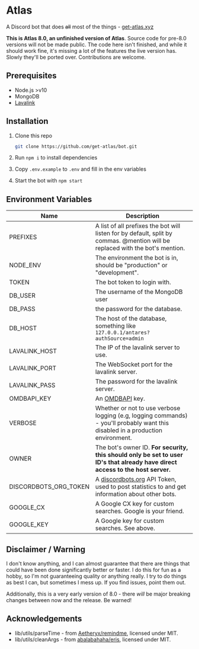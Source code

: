 # Atlas

A Discord bot that does ~~all~~ most of the things - [get-atlas.xyz](https://get-atlas.xyz)

**This is Atlas 8.0, an unfinished version of Atlas**. Source code for pre-8.0 versions will not be made public. The code here isn't finished, and while it should work fine, it's missing a lot of the features the live version has. Slowly they'll be ported over. Contributions are welcome.

## Prerequisites

* Node.js >v10
* MongoDB 
* [Lavalink](https://github.com/Frederikam/Lavalink) 

## Installation

1. Clone this repo

    ```bash
    git clone https://github.com/get-atlas/bot.git
    ```
2. Run `npm i` to install dependencies

3. Copy `.env.example` to `.env` and fill in the env variables

4. Start the bot with `npm start`

## Environment Variables

| Name          | Description   |
| ------------- | ------------- |
| PREFIXES      | A list of all prefixes the bot will listen for by default, split by commas. @mention will be replaced with the bot's mention. |
| NODE_ENV      | The environment the bot is in, should be "production" or "development". |
| TOKEN         | The bot token to login with. |
| DB_USER       | The username of the MongoDB user |
| DB_PASS       | the password for the database. |
| DB_HOST       | The host of the database, something like `127.0.0.1/antares?authSource=admin` |
| LAVALINK_HOST | The IP of the lavalink server to use. |
| LAVALINK_PORT | The WebSocket port for the lavalink server. |
| LAVALINK_PASS | The password for the lavalink server. |
| OMDBAPI_KEY   | An [OMDBAPI](http://omdbapi.com/apikey.aspx) key. |
| VERBOSE       | Whether or not to use verbose logging (e.g, logging commands) - you'll probably want this disabled in a production environment. |
| OWNER         | The bot's owner ID. **For security, this should only be set to user ID's that already have direct access to the host server.**|
| DISCORDBOTS_ORG_TOKEN | A [discordbots.org](https://discordbots.org/) API Token, used to post statistics to and get information about other bots. |
| GOOGLE_CX | A Google CX key for custom searches. Google is your friend. |
| GOOGLE_KEY | A Google key for custom searches. See above.

## Disclaimer / Warning

I don't know anything, and I can almost guarantee that there are things that could have been done significantly better or faster. I do this for fun as a hobby, so I'm not guaranteeing quality or anything really. I try to do things as best I can, but sometimes I mess up. If you find issues, point them out.

Additionally, this is a very early version of 8.0 - there *will* be major breaking changes between now and the release. Be warned!

## Acknowledgements

* lib/utils/parseTime - from [Aetheryx/remindme](https://github.com/Aetheryx/remindme/blob/edb8d301c633379e7fa3d4141226143cc3358906/src/utils/parseTime.js#L1), licensed under MIT.
* lib/utils/cleanArgs - from [abalabahaha/eris](https://github.com/abalabahaha/eris/blob/e6208fa8ab49d526df5276620ac21eb351da3954/lib/structures/Message.js#L147), licensed under MIT.
